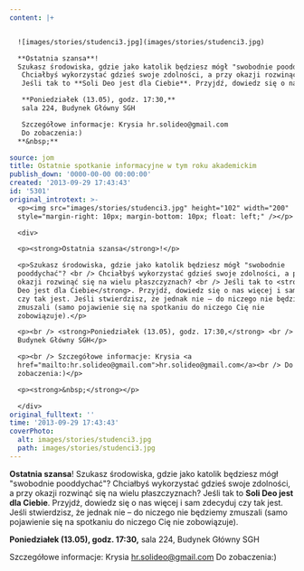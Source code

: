 ```yaml
---
content: |+


  ![images/stories/studenci3.jpg](images/stories/studenci3.jpg)

  **Ostatnia szansa**!
  Szukasz środowiska, gdzie jako katolik będziesz mógł "swobodnie pooddychać"? 
   Chciałbyś wykorzystać gdzieś swoje zdolności, a przy okazji rozwinąć się na wielu płaszczyznach? 
   Jeśli tak to **Soli Deo jest dla Ciebie**. Przyjdź, dowiedz się o nas więcej i sam zdecyduj czy tak jest. Jeśli stwierdzisz, że jednak nie – do niczego nie będziemy zmuszali (samo pojawienie się na spotkaniu do niczego Cię nie zobowiązuje).

   **Poniedziałek (13.05), godz. 17:30,** 
   sala 224, Budynek Główny SGH

   Szczegółowe informacje: Krysia hr.solideo@gmail.com
   Do zobaczenia:)
  **&nbsp;**

source: jom
title: Ostatnie spotkanie informacyjne w tym roku akademickim
publish_down: '0000-00-00 00:00:00'
created: '2013-09-29 17:43:43'
id: '5301'
original_introtext: >-
  <p><img src="images/stories/studenci3.jpg" height="102" width="200"
  style="margin-right: 10px; margin-bottom: 10px; float: left;" /></p>

  <div>

  <p><strong>Ostatnia szansa</strong>!</p>

  <p>Szukasz środowiska, gdzie jako katolik będziesz mógł "swobodnie
  pooddychać"? <br /> Chciałbyś wykorzystać gdzieś swoje zdolności, a przy
  okazji rozwinąć się na wielu płaszczyznach? <br /> Jeśli tak to <strong>Soli
  Deo jest dla Ciebie</strong>. Przyjdź, dowiedz się o nas więcej i sam zdecyduj
  czy tak jest. Jeśli stwierdzisz, że jednak nie – do niczego nie będziemy
  zmuszali (samo pojawienie się na spotkaniu do niczego Cię nie
  zobowiązuje).</p>

  <p><br /> <strong>Poniedziałek (13.05), godz. 17:30,</strong> <br /> sala 224,
  Budynek Główny SGH</p>

  <p><br /> Szczegółowe informacje: Krysia <a
  href="mailto:hr.solideo@gmail.com">hr.solideo@gmail.com</a><br /> Do
  zobaczenia:)</p>

  <p><strong>&nbsp;</strong></p>

  </div>
original_fulltext: ''
time: '2013-09-29 17:43:43'
coverPhoto:
  alt: images/stories/studenci3.jpg
  path: images/stories/studenci3.jpg
---
```

**Ostatnia szansa**!
Szukasz środowiska, gdzie jako katolik będziesz mógł "swobodnie pooddychać"? 
 Chciałbyś wykorzystać gdzieś swoje zdolności, a przy okazji rozwinąć się na wielu płaszczyznach? 
 Jeśli tak to **Soli Deo jest dla Ciebie**. Przyjdź, dowiedz się o nas więcej i sam zdecyduj czy tak jest. Jeśli stwierdzisz, że jednak nie – do niczego nie będziemy zmuszali (samo pojawienie się na spotkaniu do niczego Cię nie zobowiązuje).

 **Poniedziałek (13.05), godz. 17:30,** 
 sala 224, Budynek Główny SGH

 Szczegółowe informacje: Krysia hr.solideo@gmail.com
 Do zobaczenia:)
**&nbsp;**



<!--{{json:{"created_date":"2013-09-29 17:43:43","publish_down":"0000-00-00 00:00:00","id":"5301"}}}-->